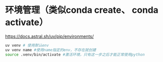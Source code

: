 # 环境管理（类似conda create、 conda activate）
https://docs.astral.sh/uv/pip/environments/

```bash
uv venv # 使用默认env
uv venv name #使用name指定的env，不存在就创建
source .venv/bin/activate #激活环境，只有这一步之后才能正常使用python
```
